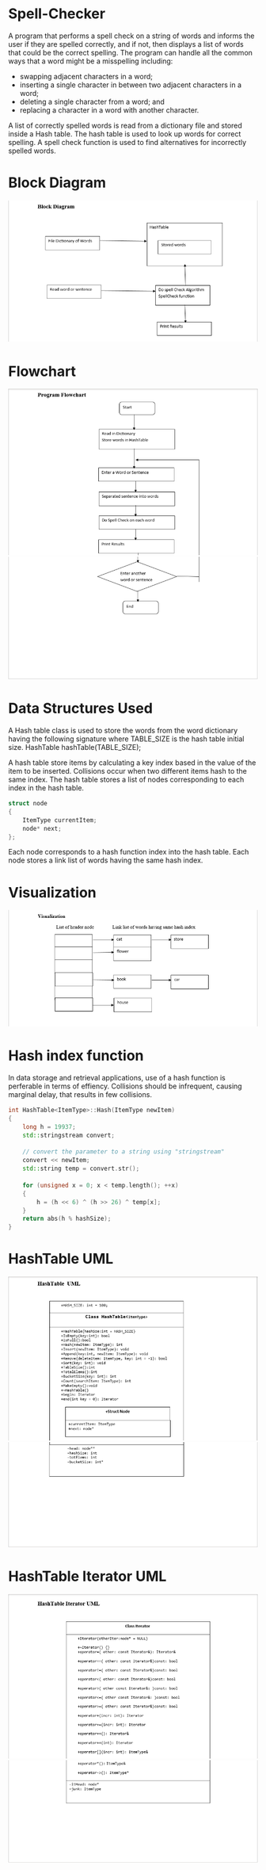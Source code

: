 # Spell-Checker
A program that performs a spell check on a string of words and informs the user if they are spelled correctly, and if not, then displays a list of words that could be the correct spelling. The program can handle all the common ways that a word might be a misspelling including:

 - swapping adjacent characters in a word;
 - inserting a single character in between two adjacent characters in a word;
 - deleting a single character from a word; and
 - replacing a character in a word with another character.

A list of correctly spelled words is read from a dictionary file and stored inside a Hash table. The hash table is used to look up words for correct spelling. A spell check function is used to find alternatives for incorrectly spelled words.

# Block Diagram 

![block diagram](https://raw.githubusercontent.com/kiddjsh/Spell-Checker/main/screenshots/blockdiagram.PNG)

# Flowchart 

![flowchart_one](https://raw.githubusercontent.com/kiddjsh/Spell-Checker/main/screenshots/flowchart_one.PNG)
![flowchart_two](https://raw.githubusercontent.com/kiddjsh/Spell-Checker/main/screenshots/flowchart_two.PNG)

# Data Structures Used

A Hash table class is used to store the words from the word dictionary having the following signature where TABLE_SIZE is the hash table initial size.
HashTable<string> hashTable(TABLE_SIZE);
 
A hash table store items by calculating a key index based in the value of the item to be inserted. Collisions  occur when two different items hash to the same index.
The hash table stores a list of nodes corresponding to each index in the hash table.
 
```C++
struct node
{
    ItemType currentItem;
    node* next;
};
```

Each node corresponds to a hash function index into the hash table. Each node stores a link list of words having the same hash index.

# Visualization

![visualization](https://raw.githubusercontent.com/kiddjsh/Spell-Checker/main/screenshots/visualization.PNG)

# Hash index function
In data storage and retrieval applications, use of a hash function is perferable in terms of effiency. Collisions should be infrequent, causing marginal delay, that results in few collisions.

```C++
int HashTable<ItemType>::Hash(ItemType newItem)
{
    long h = 19937;
    std::stringstream convert;

    // convert the parameter to a string using "stringstream"
    convert << newItem;
    std::string temp = convert.str();

    for (unsigned x = 0; x < temp.length(); ++x)
    {
        h = (h << 6) ^ (h >> 26) ^ temp[x];
    }
    return abs(h % hashSize);
}
```

# HashTable UML

![hashtable_uml_one](https://raw.githubusercontent.com/kiddjsh/Spell-Checker/main/screenshots/hashtable_uml_one.PNG)
![hashtable_uml_two](https://raw.githubusercontent.com/kiddjsh/Spell-Checker/main/screenshots/hashtable_uml_two.PNG)

# HashTable Iterator UML

![iterator_uml_one](https://raw.githubusercontent.com/kiddjsh/Spell-Checker/main/screenshots/iterator_uml_one.PNG)
![iterator_uml_two](https://raw.githubusercontent.com/kiddjsh/Spell-Checker/main/screenshots/iterator_uml_two.PNG)


